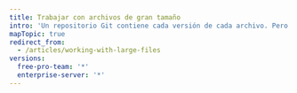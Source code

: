 ```yaml
---
title: Trabajar con archivos de gran tamaño
intro: 'Un repositorio Git contiene cada versión de cada archivo. Pero para algunos tipos de archivos, esto no es práctico. Las revisiones múltiples de archivos de gran tamaño incrementan los tiempos de clonación y extracción para otros usuarios de un repositorio.'
mapTopic: true
redirect_from:
  - /articles/working-with-large-files
versions:
  free-pro-team: '*'
  enterprise-server: '*'
---
```



